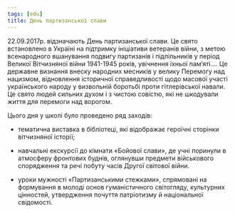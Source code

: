 ```yaml
---
tags: [edu]
title: День партизанської слави
---
```


22.09.2017р. відзначають День партизанської слави. Це свято встановлено в Україні на підтримку ініціативи ветеранів війни, з метою всенародного вшанування подвигу партизанів і підпільників у період Великої Вітчизняної війни 1941-1945 років, увічнення їхньої пам’яті…. Це державне визнання внеску народних месників у велику Перемогу над нацизмом, відновлення історичної справедливості щодо масової участі українського народу у визвольній боротьбі проти гітлерівської навали. Це свято людей сильних духом і з чистою совістю, які не шкодували життя для перемоги над ворогом.

Цього дня у школі було проведено ряд заходів:

- тематична виставка в бібліотеці, які відображає героїчні сторінки вітчизняної історії;

- навчальні екскурсії до кімнати «Бойової слави», де учні поринули в атмосферу фронтових буднів, оглянувши предмети військового спорядження та речі побуту часів Другої світової війни.

- уроки мужності «Партизанськими стежками», спрямовані на формування в молоді основ гуманістичного світогляду, культурних цінностей, утвердження почуття патріотизму й національної свідомості.

<slideshow id="72157689417205785"></slideshow>
